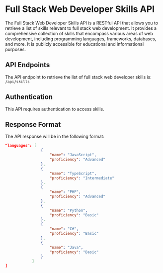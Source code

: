 # Full Stack Web Developer Skills API

The Full Stack Web Developer Skills API is a RESTful API that allows you to retrieve a list of skills relevant to full stack web development. It provides a comprehensive collection of skills that encompass various areas of web development, including programming languages, frameworks, databases, and more. It is publicly accessible for educational and informational purposes.

## API Endpoints

The API endpoint to retrieve the list of full stack web developer skills is:
`/api/skills`

## Authentication

This API requires authentication to access skills.

## Response Format

The API response will be in the following format:

```json
"languages": [
				{
					"name": "JavaScript",
					"proficiency": "Advanced"
				},
				{
					"name": "TypeScript",
					"proficiency": "Intermediate"
				},
				{
					"name": "PHP",
					"proficiency": "Advanced"
				},
				{
					"name": "Python",
					"proficiency": "Basic"
				},
				{
					"name": "C#",
					"proficiency": "Basic"
				},
				{
					"name": "Java",
					"proficiency": "Basic"
				}
			]
]
```
